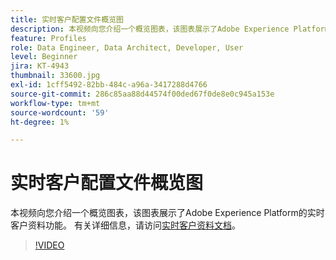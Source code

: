 ```yaml
---
title: 实时客户配置文件概览图
description: 本视频向您介绍一个概览图表，该图表展示了Adobe Experience Platform的实时客户资料功能。
feature: Profiles
role: Data Engineer, Data Architect, Developer, User
level: Beginner
jira: KT-4943
thumbnail: 33600.jpg
exl-id: 1cff5492-82bb-484c-a96a-3417288d4766
source-git-commit: 286c85aa88d44574f00ded67f0de8e0c945a153e
workflow-type: tm+mt
source-wordcount: '59'
ht-degree: 1%

---
```


# 实时客户配置文件概览图

本视频向您介绍一个概览图表，该图表展示了Adobe Experience Platform的实时客户资料功能。 有关详细信息，请访问[实时客户资料文档](https://experienceleague.adobe.com/docs/experience-platform/profile/home.html?lang=zh-Hans)。

>[!VIDEO](https://video.tv.adobe.com/v/33600?learn=on&enablevpops)
